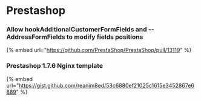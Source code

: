 # Prestashop

### Allow hookAdditionalCustomerFormFields and --AddressFormFields to modify fields positions

{% embed url="https://github.com/PrestaShop/PrestaShop/pull/13119" %}

### Prestashop 1.7.6 Nginx template

{% embed url="https://gist.github.com/reanim8ed/53c6880ef21025c1615e3452867e6889" %}
